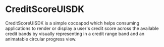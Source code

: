 # CreditScoreUISDK

CreditScoreUISDK is a simple cocoapod which helps consuming applications to render or display a user's credit score across the available credit bands by visually representing in a credit range band and an animatable circular progress view. 
